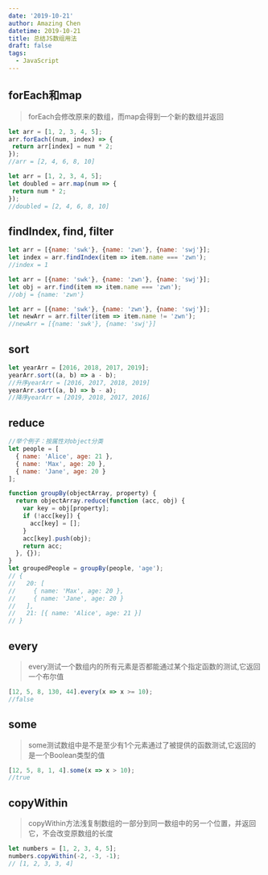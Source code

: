 ```yaml
---
date: '2019-10-21'
author: Amazing Chen
datetime: 2019-10-21
title: 总结JS数组用法
draft: false
tags:
  - JavaScript
---
```


## forEach和map

> forEach会修改原来的数组，而map会得到一个新的数组并返回

```javascript
let arr = [1, 2, 3, 4, 5];
arr.forEach((num, index) => {
 return arr[index] = num * 2;
});
//arr = [2, 4, 6, 8, 10]
```

```javascript
let arr = [1, 2, 3, 4, 5];
let doubled = arr.map(num => {
 return num * 2;
});
//doubled = [2, 4, 6, 8, 10]
```

## findIndex, find, filter

```javascript
let arr = [{name: 'swk'}, {name: 'zwn'}, {name: 'swj'}];
let index = arr.findIndex(item => item.name === 'zwn');
//index = 1
```

``` javascript
let arr = [{name: 'swk'}, {name: 'zwn'}, {name: 'swj'}];
let obj = arr.find(item => item.name === 'zwn');
//obj = {name: 'zwn'}
```

``` javascript
let arr = [{name: 'swk'}, {name: 'zwn'}, {name: 'swj'}];
let newArr = arr.filter(item => item.name != 'zwn');
//newArr = [{name: 'swk'}, {name: 'swj'}]
```

## sort

```javascript
let yearArr = [2016, 2018, 2017, 2019];
yearArr.sort((a, b) => a - b);
//升序yearArr = [2016, 2017, 2018, 2019]
yearArr.sort((a, b) => b - a);
//降序yearArr = [2019, 2018, 2017, 2016]
```

## reduce

```javascript
//举个例子：按属性对object分类
let people = [
  { name: 'Alice', age: 21 },
  { name: 'Max', age: 20 },
  { name: 'Jane', age: 20 }
];

function groupBy(objectArray, property) {
  return objectArray.reduce(function (acc, obj) {
    var key = obj[property];
    if (!acc[key]) {
      acc[key] = [];
    }
    acc[key].push(obj);
    return acc;
  }, {});
}
let groupedPeople = groupBy(people, 'age');
// { 
//   20: [
//     { name: 'Max', age: 20 }, 
//     { name: 'Jane', age: 20 }
//   ], 
//   21: [{ name: 'Alice', age: 21 }] 
// }
```

## every

>every测试一个数组内的所有元素是否都能通过某个指定函数的测试,它返回一个布尔值

```javascript
[12, 5, 8, 130, 44].every(x => x >= 10); 
//false
```

## some

>some测试数组中是不是至少有1个元素通过了被提供的函数测试,它返回的是一个Boolean类型的值

```javascript
[12, 5, 8, 1, 4].some(x => x > 10);
//true
```

## copyWithin

>copyWithin方法浅复制数组的一部分到同一数组中的另一个位置，并返回它，不会改变原数组的长度

```javascript
let numbers = [1, 2, 3, 4, 5];
numbers.copyWithin(-2, -3, -1);
// [1, 2, 3, 3, 4]
```
